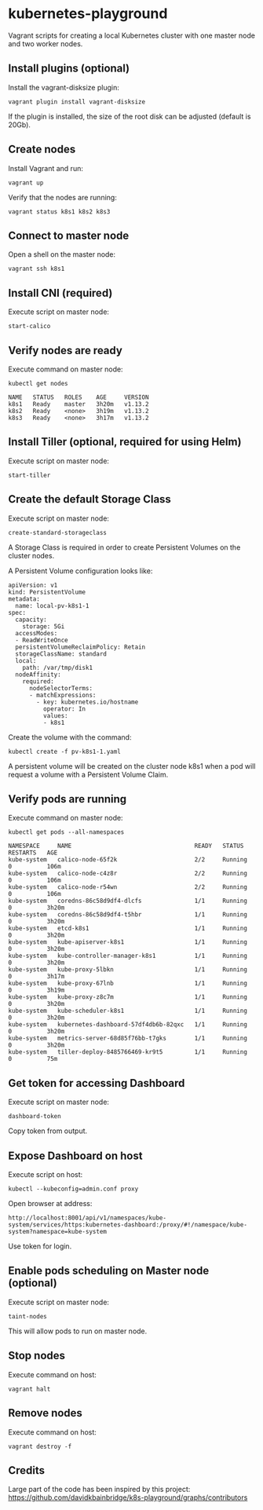# kubernetes-playground

Vagrant scripts for creating a local Kubernetes cluster with one master node and two worker nodes.

## Install plugins (optional)

Install the vagrant-disksize plugin:

    vagrant plugin install vagrant-disksize

If the plugin is installed, the size of the root disk can be adjusted (default is 20Gb).

## Create nodes

Install Vagrant and run:

    vagrant up

Verify that the nodes are running:

    vagrant status k8s1 k8s2 k8s3

## Connect to master node

Open a shell on the master node:

    vagrant ssh k8s1

## Install CNI (required)

Execute script on master node:

    start-calico

## Verify nodes are ready

Execute command on master node:

    kubectl get nodes

    NAME   STATUS   ROLES    AGE     VERSION
    k8s1   Ready    master   3h20m   v1.13.2
    k8s2   Ready    <none>   3h19m   v1.13.2
    k8s3   Ready    <none>   3h17m   v1.13.2

## Install Tiller (optional, required for using Helm)

Execute script on master node:

    start-tiller

## Create the default Storage Class

Execute script on master node:

    create-standard-storageclass

A Storage Class is required in order to create Persistent Volumes on the cluster nodes.

A Persistent Volume configuration looks like:

    apiVersion: v1
    kind: PersistentVolume
    metadata:
      name: local-pv-k8s1-1
    spec:
      capacity:
        storage: 5Gi
      accessModes:
      - ReadWriteOnce
      persistentVolumeReclaimPolicy: Retain
      storageClassName: standard
      local:
        path: /var/tmp/disk1
      nodeAffinity:
        required:
          nodeSelectorTerms:
          - matchExpressions:
            - key: kubernetes.io/hostname
              operator: In
              values:
              - k8s1

Create the volume with the command:

    kubectl create -f pv-k8s1-1.yaml

A persistent volume will be created on the cluster node k8s1 when a pod will request a volume with a Persistent Volume Claim.

## Verify pods are running

Execute command on master node:

    kubectl get pods --all-namespaces

    NAMESPACE     NAME                                   READY   STATUS    RESTARTS   AGE
    kube-system   calico-node-65f2k                      2/2     Running   0          106m
    kube-system   calico-node-c4z8r                      2/2     Running   0          106m
    kube-system   calico-node-r54wn                      2/2     Running   0          106m
    kube-system   coredns-86c58d9df4-dlcfs               1/1     Running   0          3h20m
    kube-system   coredns-86c58d9df4-t5hbr               1/1     Running   0          3h20m
    kube-system   etcd-k8s1                              1/1     Running   0          3h20m
    kube-system   kube-apiserver-k8s1                    1/1     Running   0          3h20m
    kube-system   kube-controller-manager-k8s1           1/1     Running   0          3h20m
    kube-system   kube-proxy-5lbkn                       1/1     Running   0          3h17m
    kube-system   kube-proxy-67lnb                       1/1     Running   0          3h19m
    kube-system   kube-proxy-z8c7m                       1/1     Running   0          3h20m
    kube-system   kube-scheduler-k8s1                    1/1     Running   0          3h20m
    kube-system   kubernetes-dashboard-57df4db6b-82qxc   1/1     Running   0          3h20m
    kube-system   metrics-server-68d85f76bb-t7gks        1/1     Running   0          3h20m
    kube-system   tiller-deploy-8485766469-kr9t5         1/1     Running   0          75m

## Get token for accessing Dashboard

Execute script on master node:

    dashboard-token

Copy token from output.

## Expose Dashboard on host

Execute script on host:

    kubectl --kubeconfig=admin.conf proxy

Open browser at address:

    http://localhost:8001/api/v1/namespaces/kube-system/services/https:kubernetes-dashboard:/proxy/#!/namespace/kube-system?namespace=kube-system

Use token for login.

## Enable pods scheduling on Master node (optional)

Execute script on master node:

    taint-nodes

This will allow pods to run on master node.

## Stop nodes

Execute command on host:

    vagrant halt

## Remove nodes

Execute command on host:

    vagrant destroy -f

## Credits

Large part of the code has been inspired by this project:
https://github.com/davidkbainbridge/k8s-playground/graphs/contributors

